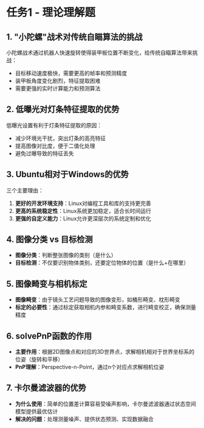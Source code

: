 # 任务1 - 理论理解题

## 1. "小陀螺"战术对传统自瞄算法的挑战
小陀螺战术通过机器人快速旋转使得装甲板位置不断变化，给传统自瞄算法带来挑战：
- 目标移动速度极快，需要更高的帧率和预测精度
- 装甲板角度变化剧烈，特征提取困难
- 需要更强的实时计算能力和预测算法

## 2. 低曝光对灯条特征提取的优势
低曝光设置有利于灯条特征提取的原因：
- 减少环境光干扰，突出灯条的高亮特征
- 提高图像对比度，便于二值化处理
- 避免过曝导致的特征丢失

## 3. Ubuntu相对于Windows的优势
三个主要理由：
1. **更好的开发环境支持**：Linux对编程工具和库的支持更完善
2. **更高的系统稳定性**：Linux系统更加稳定，适合长时间运行
3. **更强的自定义能力**：Linux允许更深层次的系统定制和优化

## 4. 图像分类 vs 目标检测
- **图像分类**：判断整张图像的类别（是什么）
- **目标检测**：不仅要识别物体类别，还要定位物体的位置（是什么+在哪里）

## 5. 图像畸变与相机标定
- **图像畸变**：由于镜头工艺问题导致的图像变形，如桶形畸变、枕形畸变
- **标定的必要性**：通过标定获取相机内参和畸变系数，进行畸变校正，确保测量精度

## 6. solvePnP函数的作用
- **主要作用**：根据2D图像点和对应的3D世界点，求解相机相对于世界坐标系的位姿（旋转和平移）
- **PnP理解**：Perspective-n-Point，通过n个对应点求解相机位姿

## 7. 卡尔曼滤波器的优势
- **为什么使用**：简单的位置差计算容易受噪声影响，卡尔曼滤波器通过状态空间模型提供最优估计
- **解决的问题**：处理测量噪声、提供状态预测、实现数据融合
